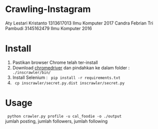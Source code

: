 # Crawling-Instagram

Aty Lestari Kristanto         1313617013    Ilmu Komputer 2017
Candra Febrian Tri Pambudi    3145162479    Ilmu Komputer 2016


# Install

1. Pastikan browser Chrome telah ter-install
2. Download <a href="https://sites.google.com/a/chromium.org/chromedriver/">chromedriver</a> dan pindahkan ke dalam folder : <code> ./inscrawler/bin/ </code>
3. Install Selenium : <code> pip install -r requirements.txt </code>
4. <code> cp inscrawler/secret.py.dist inscrawler/secret.py </code>


# Usage
<code> python crawler.py profile -u cal_foodie -o ./output </code> <br>
jumlah posting, jumlah followers, jumlah following
